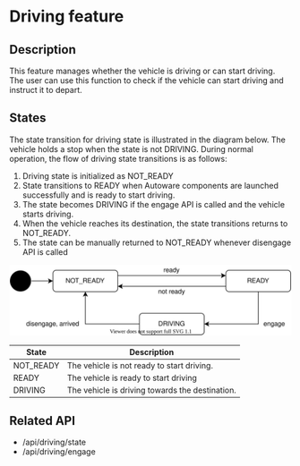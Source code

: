 # Driving feature

## Description

This feature manages whether the vehicle is driving or can start driving.
The user can use this function to check if the vehicle can start driving and instruct it to depart.

## States

The state transition for driving state is illustrated in the diagram below.
The vehicle holds a stop when the state is not DRIVING.
During normal operation, the flow of driving state transitions is as follows:

1. Driving state is initialized as NOT_READY
2. State transitions to READY when Autoware components are launched successfully and is ready to start driving.
3. The state becomes DRIVING if the engage API is called and the vehicle starts driving.
4. When the vehicle reaches its destination, the state transitions returns to NOT_READY.
5. The state can be manually returned to NOT_READY whenever disengage API is called

![driving-state](./driving-state.drawio.svg)

| State     | Description                                     |
| --------- | ----------------------------------------------- |
| NOT_READY | The vehicle is not ready to start driving.      |
| READY     | The vehicle is ready to start driving           |
| DRIVING   | The vehicle is driving towards the destination. |

## Related API

- /api/driving/state
- /api/driving/engage
